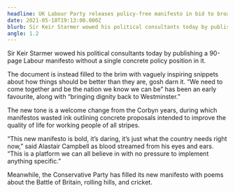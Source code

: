 ```yaml
---
headline: UK Labour Party releases policy-free manifesto in bid to broaden appeal
date: 2021-05-18T19:13:00.000Z
blurb: Sir Keir Starmer wowed his political consultants today by publishing a 90-page Labour manifesto without a single concrete policy position in it.
angle: 1.2
---
```


Sir Keir Starmer wowed his political consultants today by publishing a 90-page Labour manifesto without a single concrete policy position in it.

The document is instead filled to the brim with vaguely inspiring snippets about how things should be better than they are, gosh darn it. “We need to come together and be the nation we know we can be” has been an early favourite, along with “bringing dignity back to Westminster.”

The new tone is a welcome change from the Corbyn years, during which manifestos wasted ink outlining concrete proposals intended to improve the quality of life for working people of all stripes.

“This new manifesto is bold, it’s daring, it’s just what the country needs right now,” said Alastair Campbell as blood streamed from his eyes and ears. “This is a platform we can all believe in with no pressure to implement anything specific.”

Meanwhile, the Conservative Party has filled its new manifesto with poems about the Battle of Britain, rolling hills, and cricket.
